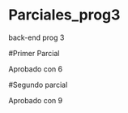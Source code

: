 # Parciales_prog3
back-end prog 3

#Primer Parcial 

Aprobado con 6

#Segundo parcial

Aprobado con 9
